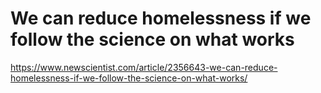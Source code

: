 # We can reduce homelessness if we follow the science on what works 
 <https://www.newscientist.com/article/2356643-we-can-reduce-homelessness-if-we-follow-the-science-on-what-works/>